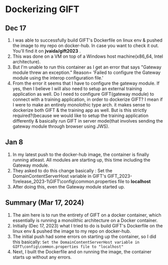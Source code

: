 # Dockerizing GIFT

## Dec 17 
1) I was able to successfully build GIFT's Dockerfile on linux env & pushed the image to my repo on docker-hub. In case you want to check it out. You'll find it on **jvaida/gift2023** . 
2) This was done on a VM on top of a Windows host machine(x86_64, Intel architecture).
3) But I'm unable to run this container as I get an error that says "Gateway module threw an exception." Reason= 'Failed to configure the Gateway module using the interop configuration file.'
4) From the error it seems that I have to configure the gateway module. If yes, then I believe I will also need to setup an external training application as well. Do I need to configure GIFT(gateway module) to connect with a training application, in order to dockerize GIFT? I mean if I were to make an entirely monolothic type arch. it makes sense to dockerize both GIFT & the training app as well. But is this strictly required?(because we would like to setup the training application differently & basically run GIFT in server mode(that involves sending the gateway module through browser using JWS).

## Jan 8
1) In my latest push to the docker-hub image, the container is finally running atleast. All modules are starting up, this time including the Gateway module.
2) They asked to do this change basically : 
Set the DomainContentServerHost variable in GIFT's GIFT_2023-1\release_2023-1\GIFT\config\common.properties file to **localhost**
3) After doing this, even the Gateway module started up.


## Summary (Mar 17, 2024)
1) The aim here is to run the entirety of GIFT on a docker container, which essentially is running a monolithic architecture on a Docker container.
2) Initially (Dec 17, 2023) what I tried to do is build GIFT's Dockerfile on the linux env & pushed the image to my repo on docker-hub.
3) The initial push had some errors on starting up the container, so I did this basically:
` Set the DomainContentServerHost variable in GIFT\config\common.properties file to "localhost" `
3) Next, I built the Dockerfile and on running the image, the container starts up without any errors.